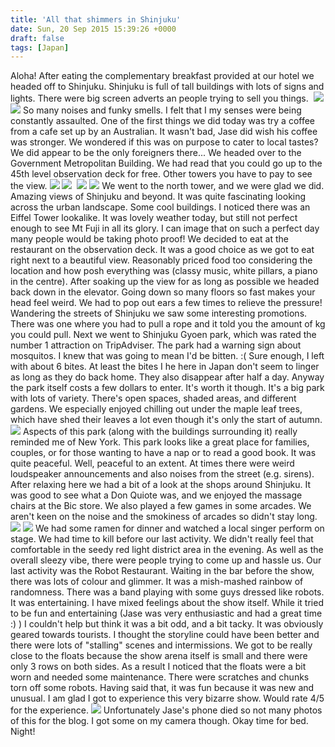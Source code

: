 ```yaml
---
title: 'All that shimmers in Shinjuku'
date: Sun, 20 Sep 2015 15:39:26 +0000
draft: false
tags: [Japan]
---
```


Aloha! After eating the complementary breakfast provided at our hotel we headed off to Shinjuku. Shinjuku is full of tall buildings with lots of signs and lights. There were big screen adverts an people trying to sell you things.  [![](https://jovialdragon.files.wordpress.com/2015/09/img_1332.jpg)](https://jovialdragon.files.wordpress.com/2015/09/img_1332.jpg) [![](https://jovialdragon.files.wordpress.com/2015/09/img_1333.jpg)](https://jovialdragon.files.wordpress.com/2015/09/img_1333.jpg) So many noises and funky smells. I felt that I my senses were being constantly assaulted. One of the first things we did today was try a coffee from a cafe set up by an Australian. It wasn't bad, Jase did wish his coffee was stronger. We wondered if this was on purpose to cater to local tastes? We did appear to be the only foreigners there... We headed over to the Government Metropolitan Building. We had read that you could go up to the 45th level observation deck for free. Other towers you have to pay to see the view. [![](https://jovialdragon.files.wordpress.com/2015/09/img_1317.jpg)](https://jovialdragon.files.wordpress.com/2015/09/img_1317.jpg) [![](https://jovialdragon.files.wordpress.com/2015/09/img_1321.jpg)](https://jovialdragon.files.wordpress.com/2015/09/img_1321.jpg)  [![](https://jovialdragon.files.wordpress.com/2015/09/img_1324.jpg)](https://jovialdragon.files.wordpress.com/2015/09/img_1324.jpg) [![](https://jovialdragon.files.wordpress.com/2015/09/img_1327.jpg)](https://jovialdragon.files.wordpress.com/2015/09/img_1327.jpg) We went to the north tower, and we were glad we did. Amazing views of Shinjuku and beyond. It was quite fascinating looking across the urban landscape. Some cool buildings. I noticed there was an Eiffel Tower lookalike. It was lovely weather today, but still not perfect enough to see Mt Fuji in all its glory. I can image that on such a perfect day many people would be taking photo proof! We decided to eat at the restaurant on the observation deck. It was a good choice as we got to eat right next to a beautiful view. Reasonably priced food too considering the location and how posh everything was (classy music, white pillars, a piano in the centre). After soaking up the view for as long as possible we headed back down in the elevator. Going down so many floors so fast makes your head feel weird. We had to pop out ears a few times to relieve the pressure! Wandering the streets of Shinjuku we saw some interesting promotions. There was one where you had to pull a rope and it told you the amount of kg you could pull. Next we went to Shinjuku Gyoen park, which was rated the number 1 attraction on TripAdviser. The park had a warning sign about mosquitos. I knew that was going to mean I'd be bitten. :( Sure enough, I left with about 6 bites. At least the bites I he here in Japan don't seem to linger as long as they do back home. They also disappear after half a day. Anyway the park itself costs a few dollars to enter. It's worth it though. It's a big park with lots of variety. There's open spaces, shaded areas, and different gardens. We especially enjoyed chilling out under the maple leaf trees, which have shed their leaves a lot even though it's only the start of autumn. [![](https://jovialdragon.files.wordpress.com/2015/09/img_1329-0.jpg)](https://jovialdragon.files.wordpress.com/2015/09/img_1329-0.jpg) Aspects of this park (along with the buildings surrounding it) really reminded me of New York. This park looks like a great place for families, couples, or for those wanting to have a nap or to read a good book. It was quite peaceful. Well, peaceful to an extent. At times there were weird loudspeaker announcements and also noises from the street (e.g. sirens). After relaxing here we had a bit of a look at the shops around Shinjuku. It was good to see what a Don Quiote was, and we enjoyed the massage chairs at the Bic store. We also played a few games in some arcades. We aren't keen on the noise and the smokiness of arcades so didn't stay long.  [![](https://jovialdragon.files.wordpress.com/2015/09/img_1330.jpg)](https://jovialdragon.files.wordpress.com/2015/09/img_1330.jpg) [![](https://jovialdragon.files.wordpress.com/2015/09/img_1331.jpg)](https://jovialdragon.files.wordpress.com/2015/09/img_1331.jpg) We had some ramen for dinner and watched a local singer perform on stage. We had time to kill before our last activity. We didn't really feel that comfortable in the seedy red light district area in the evening. As well as the overall sleezy vibe, there were people trying to come up and hassle us. Our last activity was the Robot Restaurant. Waiting in the bar before the show, there was lots of colour and glimmer. It was a mish-mashed rainbow of randomness. There was a band playing with some guys dressed like robots. It was entertaining. I have mixed feelings about the show itself. While it tried to be fun and entertaining (Jase was very enthusiastic and had a great time :) ) I couldn't help but think it was a bit odd, and a bit tacky. It was obviously geared towards tourists. I thought the storyline could have been better and there were lots of "stalling" scenes and intermissions. We got to be really close to the floats because the show arena itself is small and there were only 3 rows on both sides. As a result I noticed that the floats were a bit worn and needed some maintenance. There were scratches and chunks torn off some robots. Having said that, it was fun because it was new and unusual. I am glad I got to experience this very bizarre show. Would rate 4/5 for the experience. [![](https://jovialdragon.files.wordpress.com/2015/09/img_1339.jpg)](https://jovialdragon.files.wordpress.com/2015/09/img_1339.jpg) Unfortunately Jase's phone died so not many photos of this for the blog. I got some on my camera though. Okay time for bed. Night!